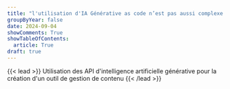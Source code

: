 ```yaml
---
title: "l'utilisation d'IA Générative as code n’est pas aussi complexe qu’on le Pense"
groupByYear: false
date: 2024-09-04
showComments: True
showTableOfContents:
  article: True
draft: true
---
```

{{< lead >}}
Utilisation des API d'intelligence artificielle générative pour la création d'un outil de gestion de contenu
{{< /lead >}}